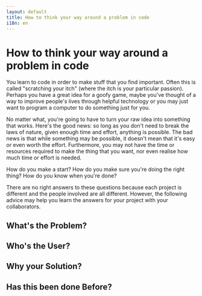 ```yaml
---
layout: default
title: How to think your way around a problem in code
i18n: en
---
```

# How to think your way around a problem in code

You learn to code in order to make stuff that you find important. Often this is
called "scratching your itch" (where the itch is your particular passion).
Perhaps you have a great idea for a goofy game, maybe you've thought of a
way to improve people's lives through helpful technology or you may just want
to program a computer to do something just for you.

No matter what, you're going to have to turn your raw idea into something that
works. Here's the good news: so long as you don't need to break the laws of
nature, given enough time and effort, anything is possible. The bad news is
that while something may be possible, it doesn't mean that it's easy or even
worth the effort. Furthermore, you may not have the time or resources required
to make the thing that you want, nor even realise how much time or effort
is needed.

How do you make a start? How do you make sure you're doing the right thing?
How do you know when you're done?

There are no right answers to these questions because each project is
different and the people involved are all different. However, the following
advice may help you learn the answers for your project with your collaborators.

## What's the Problem?

## Who's the User?

## Why your Solution?

## Has this been done Before?
